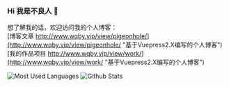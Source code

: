 ### Hi 我是不良人 👋
想了解我的话，欢迎访问我的个人博客：</br>
[博客文章 http://www.wqby.vip/view/pigeonhole/](http://www.wqby.vip/view/pigeonhole/ "基于Vuepress2.X编写的个人博客") </br>
[我的作品项目 http://www.wqby.vip/view/work/](http://www.wqby.vip/view/work/ "基于Vuepress2.X编写的个人博客") </br>

![Most Used Languages](https://github-readme-stats.vercel.app/api/top-langs/?username=9479421&theme=&layout=compact)
![Github Stats](https://github-readme-stats.vercel.app/api?username=9479421&show_icons=true&theme=&count_private=true)


<!--
**9479421/9479421** is a ✨ _special_ ✨ repository because its `README.md` (this file) appears on your GitHub profile.

Here are some ideas to get you started:

- 🔭 I’m currently working on ...
- 🌱 I’m currently learning ...
- 👯 I’m looking to collaborate on ...
- 🤔 I’m looking for help with ...
- 💬 Ask me about ...
- 📫 How to reach me: ...
- 😄 Pronouns: ...
- ⚡ Fun fact: ...
-->
